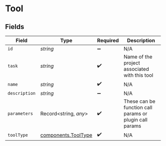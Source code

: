 # Tool


## Fields

| Field                                                      | Type                                                       | Required                                                   | Description                                                |
| ---------------------------------------------------------- | ---------------------------------------------------------- | ---------------------------------------------------------- | ---------------------------------------------------------- |
| `id`                                                       | *string*                                                   | :heavy_minus_sign:                                         | N/A                                                        |
| `task`                                                     | *string*                                                   | :heavy_check_mark:                                         | Name of the project associated with this tool              |
| `name`                                                     | *string*                                                   | :heavy_check_mark:                                         | N/A                                                        |
| `description`                                              | *string*                                                   | :heavy_minus_sign:                                         | N/A                                                        |
| `parameters`                                               | Record<string, *any*>                                      | :heavy_check_mark:                                         | These can be function call params or plugin call params    |
| `toolType`                                                 | [components.ToolType](../../models/components/tooltype.md) | :heavy_check_mark:                                         | N/A                                                        |